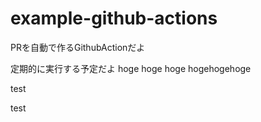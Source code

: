 # example-github-actions

PRを自動で作るGithubActionだよ

定期的に実行する予定だよ
hoge
hoge
hoge
hogehogehoge

test

test
